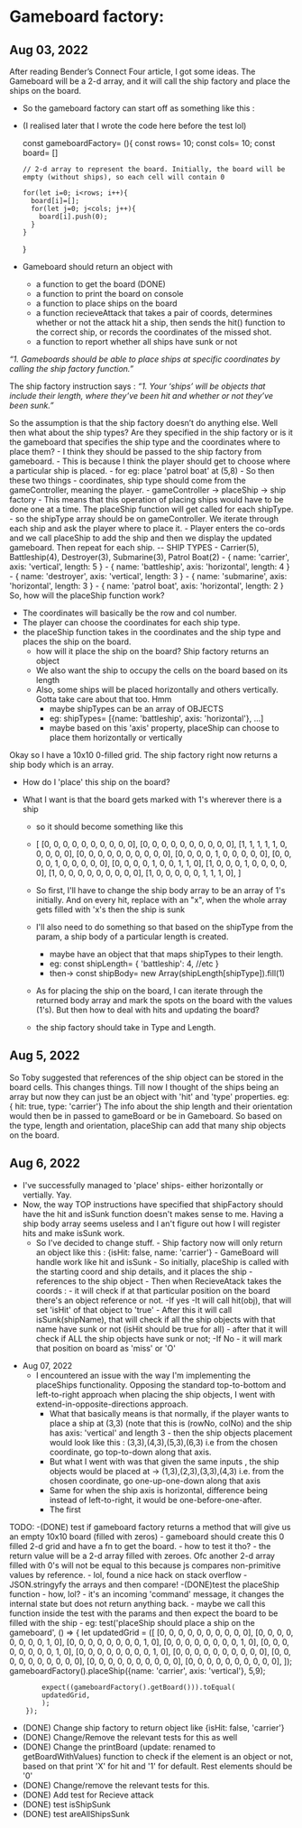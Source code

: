 # Gameboard factory:

## Aug 03, 2022

After reading Bender’s Connect Four article, I got some ideas. The Gameboard will be a 2-d array, and it will call the ship factory and place the ships on the board.

- So the gameboard factory can start off as something like this :
- (I realised later that I wrote the code here before the test lol)

  const gameboardFactory= (){
  const rows= 10;
  const cols= 10;
  const board= []

      // 2-d array to represent the board. Initially, the board will be empty (without ships), so each cell will contain 0

      for(let i=0; i<rows; i++){
        board[i]=[];
        for(let j=0; j<cols; j++){
          board[i].push(0);
        }
      }

  }

- Gameboard should return an object with
  - a function to get the board (DONE)
  - a function to print the board on console
  - a function to place ships on the board
  - a function recieveAttack that takes a pair of coords, determines whether or not the attack hit a ship, then sends the hit() function to the correct ship, or records the coordinates of the missed shot.
  - a function to report whether all ships have sunk or not

_“1. Gameboards should be able to place ships at specific coordinates by calling the ship factory function.”_

The ship factory instruction says : _“1. Your ‘ships’ will be objects that include their length, where they’ve been hit and whether or not they’ve been sunk.”_

So the assumption is that the ship factory doesn’t do anything else. Well then what about the ship types? Are they specified in the ship factory or is it the gameboard that specifies the ship type and the coordinates where to place them? - I think they should be passed to the ship factory from gameboard. - This is because I think the player should get to choose where a particular ship is placed. - for eg: place 'patrol boat' at (5,8) - So then these two things - coordinates, ship type should come from the gameController, meaning the player. - gameController -> placeShip -> ship factory - This means that this operation of placing ships would have to be done one at a time. The placeShip function will get called for each shipType. - so the shipType array should be on gameController. We iterate through each ship and ask the player where to place it. - Player enters the co-ords and we call placeShip to add the ship and then we display the updated gameboard. Then repeat for each ship.
-- SHIP TYPES - Carrier(5), Battleship(4), Destroyer(3), Submarine(3), Patrol Boat(2) - { name: 'carrier', axis: 'vertical', length: 5 } - { name: 'battleship', axis: 'horizontal', length: 4 } - { name: 'destroyer', axis: 'vertical', length: 3 } - { name: 'submarine', axis: 'horizontal', length: 3 } - { name: 'patrol boat', axis: 'horizontal', length: 2 }
So, how will the placeShip function work?

- The coordinates will basically be the row and col number.
- The player can choose the coordinates for each ship type.
- the placeShip function takes in the coordinates and the ship type and places the ship on the board.
  - how will it place the ship on the board? Ship factory returns an object
  - We also want the ship to occupy the cells on the board based on its length
  - Also, some ships will be placed horizontally and others vertically. Gotta take care about that too. Hmm
    - maybe shipTypes can be an array of OBJECTS
    - eg: shipTypes= [{name: 'battleship', axis: 'horizontal'}, ...]
    - maybe based on this 'axis' property, placeShip can choose to place them horizontally or vertically

Okay so I have a 10x10 0-filled grid. The ship factory right now returns a ship body which is an array.

- How do I 'place' this ship on the board?
- What I want is that the board gets marked with 1's wherever there is a ship

  - so it should become something like this
  - [
    [0, 0, 0, 0, 0, 0, 0, 0, 0, 0],
    [0, 0, 0, 0, 0, 0, 0, 0, 0, 0],
    [1, 1, 1, 1, 1, 0, 0, 0, 0, 0],
    [0, 0, 0, 0, 0, 0, 0, 0, 0, 0],
    [0, 0, 0, 0, 1, 0, 0, 0, 0, 0],
    [0, 0, 0, 0, 1, 0, 0, 0, 0, 0],
    [0, 0, 0, 0, 1, 0, 0, 1, 1, 0],
    [1, 0, 0, 0, 1, 0, 0, 0, 0, 0],
    [1, 0, 0, 0, 0, 0, 0, 0, 0, 0],
    [1, 0, 0, 0, 0, 0, 1, 1, 1, 0],
    ]
  - So first, I'll have to change the ship body array to be an array of 1's initially. And on every hit, replace with an "x", when the whole array gets filled with 'x's then the ship is sunk
  - I'll also need to do something so that based on the shipType from the param, a ship body of a particular length is created.

    - maybe have an object that that maps shipTypes to their length.
    - eg: const shipLength= {
      'battleship': 4,
      //etc
      }
    - then-> const shipBody= new Array(shipLength[shipType]).fill(1)

  - As for placing the ship on the board, I can iterate through the returned body array and mark the spots on the board with the values (1's). But then how to deal with hits and updating the board?
  - the ship factory should take in Type and Length.

## Aug 5, 2022

So Toby suggested that references of the ship object can be stored in the board cells. This changes things. Till now I thought of the ships being an array but now they can just be an object with 'hit' and 'type' properties. eg: { hit: true, type: 'carrier'}
The info about the ship length and their orientation would then be in passed to gameBoard or be in Gameboard.
So based on the type, length and orientation, placeShip can add that many ship objects on the board.

## Aug 6, 2022

- I've successfully managed to 'place' ships- either horizontally or vertially. Yay.
- Now, the way TOP instructions have specified that shipFactory should have the hit and isSunk function doesn't makes sense to me. Having a ship body array seems useless and I an't figure out how I will register hits and make isSunk work.
  - So I've decided to change stuff. - Ship factory now will only return an object like this : {isHit: false, name: 'carrier'} - GameBoard will handle work like hit and isSunk - So initially, placeShip is called with the starting coord and ship details, and it places the ship - references to the ship object - Then when RecieveAtack takes the coords : - it will check if at that particular position on the board there's an object reference or not.
    -If yes
    -It will call hit(obj), that will set 'isHit' of that object to 'true' - After this it will call isSunk(shipName), that will check if all the ship objects with that name have sunk or not (isHit should be true for all) - after that it will check if ALL the ship objects have sunk or not;
    -If No - it will mark that position on board as 'miss' or 'O'

* Aug 07, 2022
  - I encountered an issue with the way I'm implementing the placeShips functionality. Opposing the standard top-to-bottom and left-to-right approach when placing the ship objects, I went with extend-in-opposite-directions approach.
    - What that basically means is that normally, if the player wants to place a ship at (3,3) (note that this is (rowNo, colNo) and the ship has axis: 'vertical' and length 3 - then the ship objects placement would look like this : (3,3),(4,3),(5,3),(6,3) i.e from the chosen coordinate, go top-to-down along that axis.
    - But what I went with was that given the same inputs , the ship objects would be placed at -> (1,3),(2,3),(3,3),(4,3) i.e. from the chosen coordinate, go one-up-one-down along that axis
    - Same for when the ship axis is horizontal, difference being instead of left-to-right, it would be one-before-one-after.
    - The first

TODO:
-(DONE) test if gameboard factory returns a method that will give us an empty 10x10 board (filled with zeros) - gameboard should create this 0 filled 2-d grid and have a fn to get the board. - how to test it tho? - the return value will be a 2-d array filled with zeroes. Ofc another 2-d array filled with 0's will not be equal to this because js compares non-primitive values by reference. - lol, found a nice hack on stack overflow - JSON.stringyfy the arrays and then compare!
-(DONE)test the placeShip function - how, lol? - it's an incoming 'command' message, it changes the internal state but does not return anything back. - maybe we call this function inside the test with the params and then expect the board to be filled with the ship - eg:
test('placeShip should place a ship on the gameboard', () => {
let updatedGrid = ([
[0, 0, 0, 0, 0, 0, 0, 0, 0, 0],
[0, 0, 0, 0, 0, 0, 0, 0, 1, 0],
[0, 0, 0, 0, 0, 0, 0, 0, 1, 0],
[0, 0, 0, 0, 0, 0, 0, 0, 1, 0],
[0, 0, 0, 0, 0, 0, 0, 0, 1, 0],
[0, 0, 0, 0, 0, 0, 0, 0, 1, 0],
[0, 0, 0, 0, 0, 0, 0, 0, 0, 0],
[0, 0, 0, 0, 0, 0, 0, 0, 0, 0],
[0, 0, 0, 0, 0, 0, 0, 0, 0, 0],
[0, 0, 0, 0, 0, 0, 0, 0, 0, 0],
]);
gameboardFactory().placeShip({name: 'carrier', axis: 'vertical'}, 5,9);

      		expect((gameboardFactory().getBoard())).toEqual(
      		updatedGrid,
      		);
      	});

- (DONE) Change ship factory to return object like {isHit: false, 'carrier'}
- (DONE) Change/Remove the relevant tests for this as well
- (DONE) Change the printBoard (update: renamed to getBoardWithValues) function to check if the element is an object or not, based on that print 'X' for hit and '1' for default. Rest elements should be '0'
- (DONE) Change/remove the relevant tests for this.
- (DONE) Add test for Recieve attack
- (DONE) test isShipSunk
- (DONE) test areAllShipsSunk
